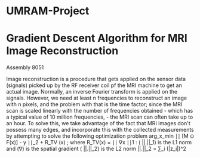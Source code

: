 # UMRAM-Project
# Gradient Descent Algorithm for MRI Image Reconstruction 
Assembly 8051

Image reconstruction is a procedure that gets applied on the sensor data (signals) picked up by the RF receiver coil pf the MRI machine to get an actual image. Normally, an inverse Fourier transform is applied on the signals. However,  we need at least n frequencies to reconstruct an image with n pixels, and the problem with that is the time factor;  since the MRI scan is scaled linearly with the number of frequencies obtained - which has a typical value of 10 million frequencies, - the MRI scan can often take up to an hour. To solve this, we take advantage of the fact that MRI images don't possess many edges, and incorporate this with the collected measurements by attempting to solve the following optimization problem
arg_x_min ∣∣ [M ⊙ F(x)] - y ∣∣_2 + R_TV (x) ; 
where R_TV(x) = ∣∣ ∇x ∣∣1 : ( ||.||_1) is the L1 norm and (∇) is the spatial gradient 
( ||.||_2) is the L2 norm ||.||_2 = ∑_i (|z_i|)^2
